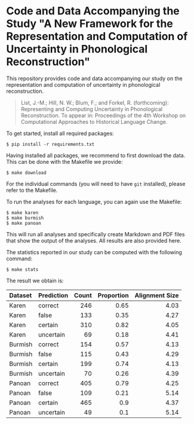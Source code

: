 # Code and Data Accompanying the Study "A New Framework for the Representation and Computation of Uncertainty in Phonological Reconstruction"

This repository provides code and data accompanying our study on the representation and computation of uncertainty in phonological reconstruction.

> List, J.-M.; Hill, N. W.; Blum, F.; and Forkel, R. (forthcoming): Representing and Computing Uncertainty in Phonological Reconstruction. To appear in: Proceedings of the 4th Workshop on Computational Approaches to Historical Language Change.

To get started, install all required packages:

```shell
$ pip install -r requirements.txt
```

Having installed all packages, we recommend to first download the data. This can be done with the Makefile we provide:

```shell
$ make download
```

For the individual commands (you will need to have `git` installed), please refer to the Makefile.

To run the analyses for each language, you can again use the Makefile:

```shell
$ make karen
$ make burmish
$ make panoan
```
This will run all analyses and specifically create Markdown and PDF files that show the output of the analyses. All results are also provided here.

The statistics reported in our study can be computed with the following command:

```
$ make stats
```

The result we obtain is:

| Dataset   | Prediction   |   Count |   Proportion |   Alignment Size |
|:----------|:-------------|--------:|-------------:|-----------------:|
| Karen     | correct      |     246 |         0.65 |             4.03 |
| Karen     | false        |     133 |         0.35 |             4.27 |
| Karen     | certain      |     310 |         0.82 |             4.05 |
| Karen     | uncertain    |      69 |         0.18 |             4.41 |
| Burmish   | correct      |     154 |         0.57 |             4.13 |
| Burmish   | false        |     115 |         0.43 |             4.29 |
| Burmish   | certain      |     199 |         0.74 |             4.13 |
| Burmish   | uncertain    |      70 |         0.26 |             4.39 |
| Panoan    | correct      |     405 |         0.79 |             4.25 |
| Panoan    | false        |     109 |         0.21 |             5.14 |
| Panoan    | certain      |     465 |         0.9  |             4.37 |
| Panoan    | uncertain    |      49 |         0.1  |             5.14 |

